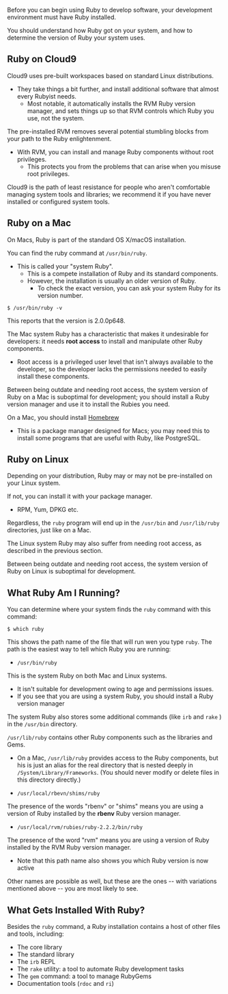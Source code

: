 
Before you can begin using Ruby to develop software, your development environment must have Ruby installed.

You should understand how Ruby got on your system, and how to determine the version of Ruby your system uses.

## Ruby on Cloud9

Cloud9 uses pre-built workspaces based on standard Linux distributions.
- They take things a bit further, and install additional software that almost every Rubyist needs.
	- Most notable, it automatically installs the RVM Ruby version manager, and sets things up so that RVM controls which Ruby you use, not the system.

The pre-installed RVM removes several potential stumbling blocks from your path to the Ruby enlightenment.
- With RVM, you can install and manage Ruby components without root privileges.
	- This protects you from the problems that can arise when you misuse root privileges.

Cloud9 is the path of least resistance for people who aren't comfortable managing system tools and libraries; we recommend it if you have never installed or configured system tools.


## Ruby on a Mac

On Macs, Ruby is part of the standard OS X/macOS installation.

You can find the ruby command at `/usr/bin/ruby`. 
- This is called your "system Ruby".
	- This is a compete installation of Ruby and its standard components.
	- However, the installation is usually an older version of Ruby.
		- To check the exact version, you can ask your system Ruby for its version number.

```
$ /usr/bin/ruby -v
```

This reports that the version is 2.0.0p648.

The Mac system Ruby has a characteristic that makes it undesirable for developers: it needs **root access** to install and manipulate other Ruby components.
- Root access is a privileged user level that isn't always available to the developer, so the developer lacks the permissions needed to easily install these components.

Between being outdate and needing root access, the system version of Ruby on a Mac is suboptimal for development; you should install a Ruby version manager and use it to install the Rubies you need.

On a Mac, you should install [Homebrew](http://brew.sh/) 
- This is a package manager designed for Macs; you may need this to install some programs that are useful with Ruby, like PostgreSQL.

## Ruby on Linux

Depending on your distribution, Ruby may or may not be pre-installed on your Linux system.

If not, you can install it with your package manager.
- RPM, Yum, DPKG etc.

Regardless, the `ruby` program will end up in the `/usr/bin` and `/usr/lib/ruby` directories, just like on a Mac.

The Linux system Ruby may also suffer from needing root access, as described in the previous section.

Between being outdate and needing root access, the system version of Ruby on Linux is suboptimal for development.

## What Ruby Am I Running?

You can determine where your system finds the `ruby` command with this command:

```
$ which ruby
```

This shows the path name of the file that will run wen you type `ruby`. The path is the easiest way to tell which Ruby you are running:

- `/usr/bin/ruby`

This is the system Ruby on both Mac and Linux systems.
- It isn't suitable for development owing to age and permissions issues.
- If you see that you are using a system Ruby, you should install a Ruby version manager

The system Ruby also stores some additional commands (like `irb` and `rake` ) in the `/usr/bin` directory.

`/usr/lib/ruby` contains other Ruby components such as the libraries and Gems.
- On a Mac, `/usr/lib/ruby` provides access to the Ruby components, but his is just an alias for the real directory that is nested deeply in `/System/Library/Frameworks`. (You should never modify or delete files in this directory directly.)

- `/usr/local/rbevn/shims/ruby`

The presence of the words "rbenv" or "shims" means you are using a version of Ruby installed by the **rbenv** Ruby version manager.

- `/usr/local/rvm/rubies/ruby-2.2.2/bin/ruby`

The presence of the word "rvm" means you are using a version of Ruby installed by the RVM Ruby version manager.
- Note that this path name also shows you which Ruby version is now active

Other names are possible as well, but these are the ones -- with variations mentioned above -- you are most likely to see.

## What Gets Installed With Ruby?

Besides the `ruby` command, a Ruby installation contains a host of other files and tools, including:

- The core library
- The standard library
- The `irb` REPL
- The `rake` utility: a tool to automate Ruby development tasks
- The `gem` command: a tool to manage RubyGems
- Documentation tools (`rdoc` and `ri`)